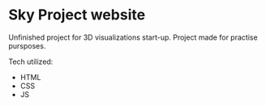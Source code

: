 ﻿# Sky Project website

Unfinished project for 3D visualizations start-up. Project made for practise pursposes.

Tech utilized: 
* HTML
* CSS
* JS
